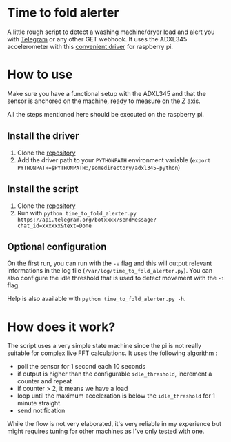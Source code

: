 # Time to fold alerter
A little rough script to detect a washing machine/dryer load and alert you with [Telegram](https://telegram.org/) or any other GET webhook. It uses the ADXL345 accelerometer with this [convenient driver](https://github.com/pimoroni/adxl345-python) for raspberry pi.

# How to use
Make sure you have a functional setup with the ADXL345 and that the sensor is anchored on the machine, ready to measure on the *Z* axis.

All the steps mentioned here should be executed on the raspberry pi.
## Install the driver
1. Clone the [repository](https://github.com/pimoroni/adxl345-python)
2. Add the driver path to your `PYTHONPATH` environment variable (`export PYTHONPATH=$PYTHONPATH:/somedirectory/adxl345-python`)

## Install the script
1. Clone the [repository](https://github.com/jebeaudet/time-to-fold-alerter)
2. Run with `python time_to_fold_alerter.py https://api.telegram.org/botxxxx/sendMessage?chat_id=xxxxxx&text=Done`

## Optional configuration
On the first run, you can run with the `-v` flag and this will output relevant informations in the log file (`/var/log/time_to_fold_alerter.py`). You can also configure the idle threshold that is used to detect movement with the `-i` flag.

Help is also available with `python time_to_fold_alerter.py -h`.

# How does it work?
The script uses a very simple state machine since the pi is not really suitable for complex live FFT calculations. It uses the following algorithm : 
- poll the sensor for 1 second each 10 seconds
- if output is higher than the configurable `idle_threshold`, increment a counter and repeat
- if counter > 2, it means we have a load
- loop until the maximum acceleration is below the `idle_threshold` for 1 minute straight.
- send notification

While the flow is not very elaborated, it's very reliable in my experience but might requires tuning for other machines as I've only tested with one.